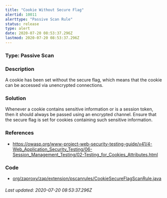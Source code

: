 ```yaml
---
title: "Cookie Without Secure Flag"
alertid: 10011
alerttype: "Passive Scan Rule"
status: release
type: alert
date: 2020-07-20 08:53:37.296Z
lastmod: 2020-07-20 08:53:37.296Z
---
```

### Type: Passive Scan

### Description
A cookie has been set without the secure flag, which means that the cookie can be accessed via unencrypted connections.

### Solution

Whenever a cookie contains sensitive information or is a session token, then it should always be passed using an encrypted channel. Ensure that the secure flag is set for cookies containing such sensitive information.

### References

* https://owasp.org/www-project-web-security-testing-guide/v41/4-Web_Application_Security_Testing/06-Session_Management_Testing/02-Testing_for_Cookies_Attributes.html

### Code

 * [org/zaproxy/zap/extension/pscanrules/CookieSecureFlagScanRule.java](https://github.com/zaproxy/zap-extensions/blob/master/addOns/pscanrules/src/main/java/org/zaproxy/zap/extension/pscanrules/CookieSecureFlagScanRule.java)

###### Last updated: 2020-07-20 08:53:37.296Z
